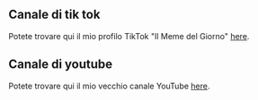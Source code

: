 ## Canale di tik tok

<p>Potete trovare qui il mio profilo TikTok "Il Meme del Giorno" <a href="https://www.tiktok.com/@il_meme_del_giorno?_t=8rEBC2u4P0I&_r=1" target="_blank">here</a>.</p>


## Canale di youtube

<p>Potete trovare qui il mio vecchio canale YouTube <a href="https://www.youtube.com/@seeenorf4505" target="_blank">here</a>.</p>

